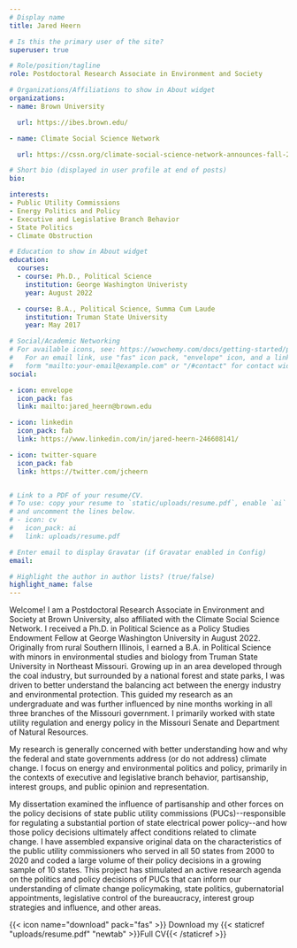 ```yaml
---
# Display name
title: Jared Heern

# Is this the primary user of the site?
superuser: true

# Role/position/tagline
role: Postdoctoral Research Associate in Environment and Society

# Organizations/Affiliations to show in About widget
organizations:
- name: Brown University

  url: https://ibes.brown.edu/

- name: Climate Social Science Network

  url: https://cssn.org/climate-social-science-network-announces-fall-2022-postdoctoral-fellow-jared-heern/

# Short bio (displayed in user profile at end of posts)
bio: 

interests:
- Public Utility Commissions
- Energy Politics and Policy
- Executive and Legislative Branch Behavior
- State Politics
- Climate Obstruction

# Education to show in About widget
education:
  courses:
  - course: Ph.D., Political Science
    institution: George Washington Univeristy
    year: August 2022

  - course: B.A., Political Science, Summa Cum Laude
    institution: Truman State University
    year: May 2017

# Social/Academic Networking
# For available icons, see: https://wowchemy.com/docs/getting-started/page-builder/#icons
#   For an email link, use "fas" icon pack, "envelope" icon, and a link in the
#   form "mailto:your-email@example.com" or "/#contact" for contact widget.
social:

- icon: envelope
  icon_pack: fas
  link: mailto:jared_heern@brown.edu

- icon: linkedin
  icon_pack: fab
  link: https://www.linkedin.com/in/jared-heern-246608141/

- icon: twitter-square
  icon_pack: fab
  link: https://twitter.com/jcheern


# Link to a PDF of your resume/CV.
# To use: copy your resume to `static/uploads/resume.pdf`, enable `ai` icons in `params.toml`, 
# and uncomment the lines below.
# - icon: cv
#   icon_pack: ai
#   link: uploads/resume.pdf

# Enter email to display Gravatar (if Gravatar enabled in Config)
email: 

# Highlight the author in author lists? (true/false)
highlight_name: false
---
```


Welcome! I am a Postdoctoral Research Associate in Environment and Society at Brown University, also affiliated with the Climate Social Science Network. I received a Ph.D. in Political Science as a Policy Studies Endowment Fellow at George Washington University in August 2022. Originally from rural Southern Illinois, I earned a B.A. in Political Science with minors in environmental studies and biology from Truman State University in Northeast Missouri. Growing up in an area developed through the coal industry, but surrounded by a national forest and state parks, I was driven to better understand the balancing act between the energy industry and environmental protection. This guided my research as an undergraduate and was further influenced by nine months working in all three branches of the Missouri government. I primarily worked with state utility regulation and energy policy in the Missouri Senate and Department of Natural Resources. 

My research is generally concerned with better understanding how and why the federal and state governments address (or do not address) climate change. I focus on energy and environmental politics and policy, primarily in the contexts of executive and legislative branch behavior, partisanship, interest groups, and public opinion and representation. 

My dissertation examined the influence of partisanship and other forces on the policy decisions of state public utility commissions (PUCs)--responsible for regulating a substantial portion of state electrical power policy--and how those policy decisions ultimately affect conditions related to climate change. I have assembled expansive original data on the characteristics of the public utility commissioners who served in all 50 states from 2000 to 2020 and coded a large volume of their policy decisions in a growing sample of 10 states. This project has stimulated an active research agenda on the politics and policy decisions of PUCs that can inform our understanding of climate change policymaking, state politics, gubernatorial appointments, legislative control of the bureaucracy, interest group strategies and influence, and other areas. 

{{< icon name="download" pack="fas" >}} Download my {{< staticref "uploads/resume.pdf" "newtab" >}}Full CV{{< /staticref >}}